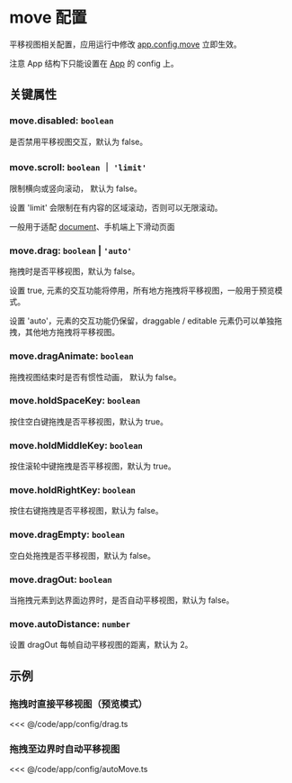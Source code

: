 # move 配置

平移视图相关配置，应用运行中修改 [app.config.move](/reference/display/Leafer.md#config-ileaferconfig) 立即生效。

注意 App 结构下只能设置在 [App](/reference/display/App.md) 的 config 上。

## 关键属性

### move.disabled: `boolean`

是否禁用平移视图交互，默认为 false。

### move.scroll: `boolean` ｜ `'limit'`

限制横向或竖向滚动， 默认为 false。

设置 'limit' 会限制在有内容的区域滚动，否则可以无限滚动。

一般用于适配 [document](#type-string)、手机端上下滑动页面

### move.drag: `boolean` | `'auto'`

拖拽时是否平移视图，默认为 false。

设置 true, 元素的交互功能将停用，所有地方拖拽将平移视图，一般用于预览模式。

设置 'auto'，元素的交互功能仍保留，draggable / editable 元素仍可以单独拖拽，其他地方拖拽将平移视图。

### move.dragAnimate: `boolean`

拖拽视图结束时是否有惯性动画， 默认为 false。

### move.holdSpaceKey: `boolean`

按住空白键拖拽是否平移视图，默认为 true。

### move.holdMiddleKey: `boolean`

按住滚轮中键拖拽是否平移视图，默认为 true。

### move.holdRightKey: `boolean`

按住右键拖拽是否平移视图，默认为 false。

### move.dragEmpty: `boolean`

空白处拖拽是否平移视图，默认为 false。

### move.dragOut: `boolean`

当拖拽元素到达界面边界时，是否自动平移视图，默认为 false。

### move.autoDistance: `number`

设置 dragOut 每帧自动平移视图的距离，默认为 2。

## 示例

### 拖拽时直接平移视图（预览模式）

<<< @/code/app/config/drag.ts

### 拖拽至边界时自动平移视图

<<< @/code/app/config/autoMove.ts
